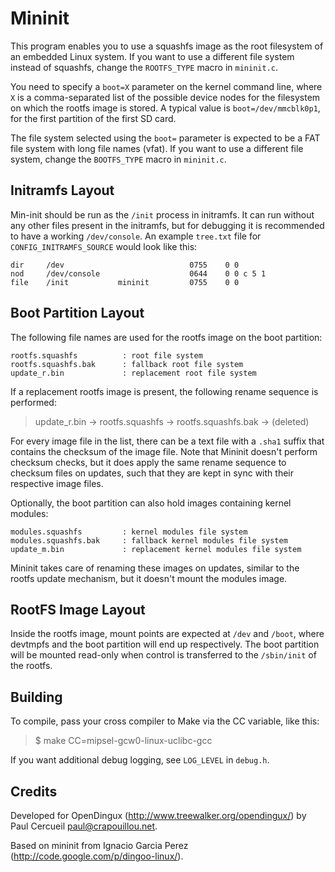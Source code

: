 Mininit
=======

This program enables you to use a squashfs image as the root filesystem of an embedded Linux system. If you want to use a different file system instead of squashfs, change the `ROOTFS_TYPE` macro in `mininit.c`.

You need to specify a `boot=X` parameter on the kernel command line, where `X` is a comma-separated list of the possible device nodes for the filesystem on which the rootfs image is stored. A typical value is `boot=/dev/mmcblk0p1`, for the first partition of the first SD card.

The file system selected using the `boot=` parameter is expected to be a FAT file system with long file names (vfat). If you want to use a different file system, change the `BOOTFS_TYPE` macro in `mininit.c`.

Initramfs Layout
----------------

Min-init should be run as the `/init` process in initramfs. It can run without any other files present in the initramfs, but for debugging it is recommended to have a working `/dev/console`. An example `tree.txt` file for `CONFIG_INITRAMFS_SOURCE` would look like this:

```
dir     /dev                            0755    0 0
nod     /dev/console                    0644    0 0	c 5	1
file    /init           mininit         0755    0 0
```

Boot Partition Layout
---------------------

The following file names are used for the rootfs image on the boot partition:
```
rootfs.squashfs          : root file system
rootfs.squashfs.bak      : fallback root file system
update_r.bin             : replacement root file system
```

If a replacement rootfs image is present, the following rename sequence is performed:
> update_r.bin -> rootfs.squashfs -> rootfs.squashfs.bak -> (deleted)

For every image file in the list, there can be a text file with a `.sha1` suffix that contains the checksum of the image file. Note that Mininit doesn't perform checksum checks, but it does apply the same rename sequence to checksum files on updates, such that they are kept in sync with their respective image files.

Optionally, the boot partition can also hold images containing kernel modules:
```
modules.squashfs         : kernel modules file system
modules.squashfs.bak     : fallback kernel modules file system
update_m.bin             : replacement kernel modules file system
```
Mininit takes care of renaming these images on updates, similar to the rootfs update mechanism, but it doesn't mount the modules image.

RootFS Image Layout
-------------------

Inside the rootfs image, mount points are expected at `/dev` and `/boot`, where devtmpfs and the boot partition will end up respectively. The boot partition will be mounted read-only when control is transferred to the `/sbin/init` of the rootfs.

Building
--------

To compile, pass your cross compiler to Make via the CC variable, like this:

> $ make CC=mipsel-gcw0-linux-uclibc-gcc

If you want additional debug logging, see `LOG_LEVEL` in `debug.h`.

Credits
-------

Developed for OpenDingux (http://www.treewalker.org/opendingux/) by Paul Cercueil <paul@crapouillou.net>.

Based on mininit from Ignacio Garcia Perez (http://code.google.com/p/dingoo-linux/).
